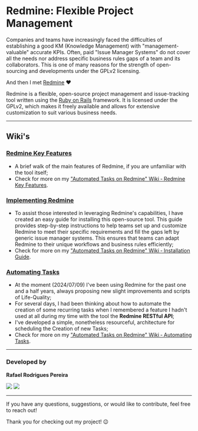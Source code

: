 # Redmine: Flexible Project Management

Companies and teams have increasingly faced the difficulties of establishing a good KM (Knowledge Management) with "management-valuable" accurate KPIs. Often, paid "Issue Manager Systems" do not cover all the needs nor address specific business rules gaps of a team and its collaborators. This is one of many reasons for the strength of open-sourcing and developments under the GPLv2 licensing.

And then I met [Redmine](https://www.redmine.org/) ❤️

Redmine is a flexible, open-source project management and issue-tracking tool written using the [Ruby on Rails](https://rubyonrails.org/) framework. It is licensed under the GPLv2, which makes it freely available and allows for extensive customization to suit various business needs.

---

## Wiki's

### [Redmine Key Features](../../wiki/Key-Features-of-Redmine)

  * A brief walk of the main features of Redmine, if you are unfamiliar with the tool itself;
  * Check for more on my ["Automated Tasks on Redmine" Wiki ‐ Redmine Key Features](../../wiki/Key-Features-of-Redmine).

### [Implementing Redmine](../../wiki/Redmine-‐-Installation-Guide)
  
  * To assist those interested in leveraging Redmine's capabilities, I have created an easy guide for installing this open-source tool. This guide provides step-by-step instructions to help teams set up and customize Redmine to meet their specific requirements and fill the gaps left by generic issue manager systems. This ensures that teams can adapt Redmine to their unique workflows and business rules efficiently;
  * Check for more on my ["Automated Tasks on Redmine" Wiki ‐ Installation Guide](../../wiki/Redmine-‐-Installation-Guide).
 
### [Automating Tasks](../../wiki/Automating-Tasks)

  * At the moment (2024/07/09) I've been using Redmine for the past one and a half years, always proposing new slight improvements and scripts of Life-Quality;
  * For several days, I had been thinking about how to automate the creation of some recurring tasks when I remembered a feature I hadn't used at all during my time with the tool the **Redmine RESTful API**;
  * I've developed a simple, nonetheless resourceful, architecture for scheduling the Creation of new Tasks;
  * Check for more on my ["Automated Tasks on Redmine" Wiki ‐ Automating Tasks](../../wiki/Automating-Tasks).

**********

### Developed by

**Rafael Rodrigues Pereira**

[<img src="https://img.shields.io/badge/Gmail-D14836?style=for-the-badge&logo=gmail&logoColor=white"/>](mailto:rafael.informa@gmail.com?subject=Inquiry:%20Automation%20of%20Tasks%20on%20Redmine) [<img src="https://img.shields.io/badge/linkedin-%230077B5.svg?&style=for-the-badge&logo=linkedin&logoColor=white"/>](https://www.linkedin.com/in/rafaelrodriguespereira/)

**********

If you have any questions, suggestions, or would like to contribute, feel free to reach out!

Thank you for checking out my project! 😉
